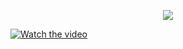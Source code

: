 <p align="center"> <img src="https://komarev.com/ghpvc/?username=whannells&label=stalkers%20&color=fe0914&style=flat"  </p>
  
[![Watch the video](https://github.com/user-attachments/assets/7cacdf69-b42f-4fb7-910d-de135a764302)](https://github.com/user-attachments/assets/7cacdf69-b42f-4fb7-910d-de135a764302)



